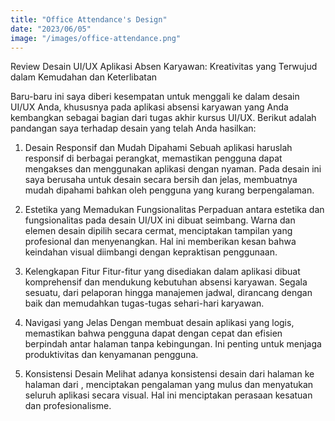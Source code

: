 ```yaml
---
title: "Office Attendance's Design"
date: "2023/06/05"
image: "/images/office-attendance.png"
---
```


<!-- @format -->

Review Desain UI/UX Aplikasi Absen Karyawan: Kreativitas yang Terwujud dalam Kemudahan dan Keterlibatan

Baru-baru ini saya diberi kesempatan untuk menggali ke dalam desain UI/UX Anda, khususnya pada aplikasi absensi karyawan yang Anda kembangkan sebagai bagian dari tugas akhir kursus UI/UX. Berikut adalah pandangan saya terhadap desain yang telah Anda hasilkan:

1. Desain Responsif dan Mudah Dipahami
   Sebuah aplikasi haruslah responsif di berbagai perangkat, memastikan pengguna dapat mengakses dan menggunakan aplikasi dengan nyaman. Pada desain ini saya berusaha untuk desain secara bersih dan jelas, membuatnya mudah dipahami bahkan oleh pengguna yang kurang berpengalaman.

2. Estetika yang Memadukan Fungsionalitas
   Perpaduan antara estetika dan fungsionalitas pada desain UI/UX ini dibuat seimbang. Warna dan elemen desain dipilih secara cermat, menciptakan tampilan yang profesional dan menyenangkan. Hal ini memberikan kesan bahwa keindahan visual diimbangi dengan kepraktisan penggunaan.

3. Kelengkapan Fitur
   Fitur-fitur yang disediakan dalam aplikasi dibuat komprehensif dan mendukung kebutuhan absensi karyawan. Segala sesuatu, dari pelaporan hingga manajemen jadwal, dirancang dengan baik dan memudahkan tugas-tugas sehari-hari karyawan.

4. Navigasi yang Jelas
   Dengan membuat desain aplikasi yang logis, memastikan bahwa pengguna dapat dengan cepat dan efisien berpindah antar halaman tanpa kebingungan. Ini penting untuk menjaga produktivitas dan kenyamanan pengguna.

5. Konsistensi Desain
   Melihat adanya konsistensi desain dari halaman ke halaman dari , menciptakan pengalaman yang mulus dan menyatukan seluruh aplikasi secara visual. Hal ini menciptakan perasaan kesatuan dan profesionalisme.

